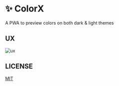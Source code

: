 # ✨ ColorX
A PWA to preview colors on both dark & light themes

## UX
![ux](ux.gif)

## LICENSE
[MIT](LICENSE)